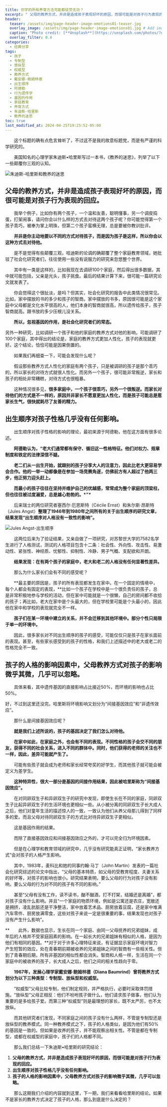 ```yaml
---
title: 你学的所有养育方法可能都徒劳无功？
excerpt: " 父母的教养方式，并非是造成孩子表现好坏的原因，而很可能是对孩子行为表现的回应。这个标题的确有点危言耸听了，不过这不是我的故意标题党，而是有严谨的科学研究的。"
header:
  teaser: /assets/img/page-header-image-emotions01-teaser.jpg
  overlay_image: /assets/img/page-header-image-emotions01.jpg # Add image post (optional)
  caption: "Photo credit: [**Unsplash**](https://unsplash.com/photos/?utm_source=unsplash&utm_medium=referral&utm_content=creditCopyText)"
  overlay_filter: 0.4
categories:
  - 经典分享
tags: 
  - 孩子
  - 专制型
  - 放纵型
  - 权威型
  - 教养方式
  - 戴安娜·鲍姆林德
  - 出生顺序
  - 阿德勒
  - 行为遗传学
  - 基因的作用
  - 家庭教育
  - 养育方式
  - 朱迪斯·哈里斯
  - 教养的迷思
toc: true
last_modified_at: 2024-04-25T19:25:52-05:00
---
```


&emsp;&emsp;这个标题的确有点危言耸听了，不过这不是我的故意标题党，而是有严谨的科学研究的。

&emsp;&emsp;美国知名的心理学家朱迪斯•哈里斯写过一本书，《教养的迷思》，列举了以下一些颠覆你三观的认知。

![朱迪斯-哈里斯和教养的迷思](https://cdn.jsdelivr.net/gh/GabrielPeace/Img//2024/%E6%9C%B1%E8%BF%AA%E6%96%AF-%E5%93%88%E9%87%8C%E6%96%AF%E5%92%8C%E6%95%99%E5%85%BB%E7%9A%84%E8%BF%B7%E6%80%9D.jpg)

## 父母的教养方式，并非是造成孩子表现好坏的原因，而很可能是对孩子行为表现的回应。

&emsp;&emsp;我举个例子，比如你有两个孩子，一个温和友善，聪明懂事，另一个调皮捣蛋，打架闹事，请问你会以什么样的方式去对待这两个孩子呢？你可能觉得第一个孩子乖巧，被奉为掌上明珠，但第二个孩子蛮横无理，总是要被你教训批评。

&emsp;&emsp;**并非是你主动地要以不同的方式对待孩子，而是因为孩子是这样，所以你会以这种方式去对待他。**

&emsp;&emsp;是不是觉得有些颠覆三观，哈迪斯的论调的确颠覆了整个家庭教育领域，她批驳了社会化研究者们，往往使用一些没有说服力的研究来忽悠整个世界。

&emsp;&emsp;其中有一类是这样的，比如我现在去调研100个家庭，然后得出很多数据，其中就可能包括，父亲是光头，孩子挑食。最后的结果计算下来，很可能一篇研究论文就发表了。

&emsp;&emsp;你会觉得这个很扯淡，是吗？但其实，社会化研究的报告中此类情况很常见。比如，家中摆放的书的多少和孩子的智商。家中摆放的书多，原因很可能是这个家庭中父母都是文化水平很高的人，他们本身的智商就很高，所以遗传给孩子，孩子智商就高。跟书放的多少压根儿没关系。

&emsp;&emsp;**所以，忽视基因的作用，是社会化研究者们的常态。**

另外一种研究，比如调研一个孩子和他的家庭的教养方式对他的影响，可能调研了100个家庭，其中得出的结论是，家庭的教养方式更加人性化，孩子的表现就更好。这个结论，恰恰可能是因果倒置的。

&emsp;&emsp;如果我们再细查一下，可能会发现什么呢？

&emsp;&emsp;假设那些教养方式人性化的家庭有两个孩子，只是被调研的孩子是那个乖巧的，所以家长的对待方式就很人性化。而另外一个孩子，很可能非常叛逆，家长和孩子的相处非常糟糕，对待方式也很粗暴。

&emsp;&emsp;这种情况很多见，**很多家庭中，一个孩子很乖巧，另外一个很叛逆。而家长对待他们的方式是不一样的，原因并非家长不愿意更加人性化，而是孩子可能总是惹家长生气，很快就耗尽了友善的精力。**

## 出生顺序对孩子性格几乎没有任何影响。

&emsp;&emsp;出生顺序对孩子性格的影响的理论，最初来源于阿德勒，他在这方面有很多论述。

&emsp;&emsp;**阿德勒认为，“老大们通常都有保守、循旧这一性格特征。他们对权力、规章制度和铁定的法律深信不疑。**

&emsp;&emsp;**老二们从一出生开始，就跟别的孩子分享大人的注意力，因此比老大更容易学会合作。他的一举一动都像是在参加一场竞赛角逐，仿佛前方有人超过了他两三步，他正努力迎头赶上。**

**&emsp;&emsp;而最小的孩子往往在坚持并维护自己的优越感，常常成为整个家庭的顶梁柱，但也往往被过度溺爱，总是雄心勃勃的。\**”\****

&emsp;&emsp;后来瑞士的两位研究者塞西尔·厄恩斯特（Cécile Ernst）和朱尔斯·昂斯特（Jules Angst）**整理了1946年到1980年之间所有的关于出生顺序的研究文章，结果发现“出生顺序对人格没有一致性的影响”。**

![Jules Angst-出生顺序](https://cdn.jsdelivr.net/gh/GabrielPeace/Img//2024/Jules%20Angst-%E5%87%BA%E7%94%9F%E9%A1%BA%E5%BA%8F.jpg)

&emsp;&emsp;这两位后来为了验证结果，又亲自做了一项研究，对苏黎世大学的7582名学生进行了人格测试，测试的人格项目包含十二条：社会性、外向性、攻击性、易激动性、紧张性、神经质、忧郁性、抑制性、冷静、男子气概、支配欲和开朗。

&emsp;&emsp;**结果发现：在有两个孩子的家庭中，老大和老二的人格没有任何显著性差异。**

&emsp;&emsp;那么为什么家长们会有不同的感受呢？

&emsp;&emsp;**最主要的原因是，孩子的所有表现都发生在家中。在一个固定的情境中，每个人都会有固定的表现，**比如一个孩子在学校中是一个很负责任的孩子，总是非常积极地参与学校的活动，但在家中可能就是一个很懒，自己的房间都不收拾的孩子；再比如，老大在家中是个头最大的，但在学校里可能是个头最小的，因此他在家中和学校的表现就完全不一样。

&emsp;&emsp;**孩子们在某一环境中建立的关系，并不会迁移到其他环境中。部分个性只局限于单一的环境中。**

&emsp;&emsp;因此，很多家长对不同出生顺序的孩子的感受，可能仅仅只是孩子在家长面前的表现。甚至，有些家长感受到的孩子的性格，和我们上述描述中的老大或老二的性格完全不一致。

## 孩子的人格的影响因素中，父母教养方式对孩子的影响微乎其微，几乎可以忽略。

&emsp;&emsp;具体来看，其中遗传基因的直接影响占比接近50%，而环境的影响也占比50%。

好，不过到这里还没完。哈里斯将环境影响又划分为“间接基因效应”和“非遗传效应”。

&emsp;&emsp;那什么是间接基因效应呢？

&emsp;&emsp;**就是我们上述所说的，孩子的基因决定了我们怎么对待他。**

**&emsp;&emsp;在家中如此，在家庭之外，也会有不同的表现。不同性格的孩子会交不同的朋友，获得不同的社会关系，进入不同的群体中。同时，他们获得的老师的关注也不一样，因此，差异可能就产生了。**

&emsp;&emsp;可能有些孩子就会成为老师和家长经常夸奖的好学生，而其他孩子就可能会被定义为差学生。

**&emsp;&emsp;这种特异性，很大一部分是基因的间接作用结果，因此被哈里斯称为“间接基因效应”。**

&emsp;&emsp;在对同卵双生子和异卵双生子的研究中发现，即使生长在不同的家庭，同卵双生子比起异卵双生子的生活环境也更相似一些。从小被分离的同卵双生子长大成人之后，他们对童年生活的描述惊人的一致，一致认为他们从养父母那儿得到了同样多的爱。而且父母对待同卵双生子的方式比对待异卵双生子更相似。

&emsp;&emsp;这是基因作用的结果。

&emsp;&emsp;而除了直接基因效应和间接基因效应之外的，才可以完全归为环境因素。

&emsp;&emsp;但是在心理学和教育领域的研究中，几乎没有研究能真正证明，“家长教养方式”会对孩子的人格产生影响。

&emsp;&emsp;其中，1983年，麦科比和她的同事约翰·马丁（John Martin）发表的一篇社会化研究综述的论文中指出，“父母的基本特质，如父母的受教育程度、夫妻关系的好坏等，对孩子的影响也很小。研究结果表明，要么父母的行为对孩子没有影响，要么父母的行为对不同的孩子有不同的影响。”

&emsp;&emsp;甚至“父母有没有工作，读不读书，酗不酗酒，打不打架，结婚还是离婚”，都对孩子没有什么影响。并且“一个家庭的物质环境，例如是公寓还是农庄，宽敞还是拥挤，凌乱肮脏还是干净整洁，家中放着艺术品、厨房放着豆腐，还是家中堆满汽车零件、厨房放满零食，这些对孩子来说一定是很重要的事，结果发现也对孩子没有产生什么影响”。

**&emsp;&emsp;此外，数据也显示，生长在同一个家庭、由同一父母抚养的兄弟姐妹，成年后的人格并不受家庭因素的影响。在一起长大的兄弟姐妹有相似的人格，是因为他们有相同的基因。**对于对于许多心理特征来说，有证据显示家庭环境对智力产生短暂的效应，处在青春期前期被收养的兄弟姐妹之间的智商有一些相关性。但到了青春期后期，所有非基因的相似性都会消失。智商和人格一样，生活在同一个家庭中的被收养的孩子，长大成人之后，他们之间的相关性趋向于零。

&emsp;&emsp;**1967年，发展心理学家戴安娜·鲍姆林德（Diana Baumrind）曾将教养方式划分为以下三种类型：专制型、放纵型和权威型。**

&emsp;&emsp;“权威型”父母比较专制，他们制定规则，并严格执行，必要时采取体罚措施。“放纵型”父母正相反：他们不吩咐孩子做什么，他们请求孩子做事，他们认为重要的是多给孩子爱。而第三种“权威型”则是最理想的家长，既不太严厉，也不太放纵。

&emsp;&emsp;而其他研究者们发现，不同家庭之间的孩子没有什么两样，不管是专制型还是放纵型的教养模式。同一种教养模式之下，孩子的人格类似，是因为他们有50%的基因是一致的。但如果是收养的孩子，并不能观察出相关性。不管是都在专制型，或都在权威型的家庭中，孩子们的人格都不同。

&emsp;&emsp;那么我们总结一下朱迪斯•哈里斯的研究结论：

1. **父母的教养方式，并非是造成孩子表现好坏的原因，而很可能是对孩子行为表现的回应。**
2. **出生顺序对孩子性格几乎没有任何影响。**
3. **孩子的人格的影响因素中，父母教养方式对孩子的影响微乎其微，几乎可以忽略。**

&emsp;&emsp;那么这期我们介绍的内容就到这里，下一期，我们来看看哈里斯的结论。如果不是家长的教养方式决定了孩子的人格，那么到底是什么决定的？